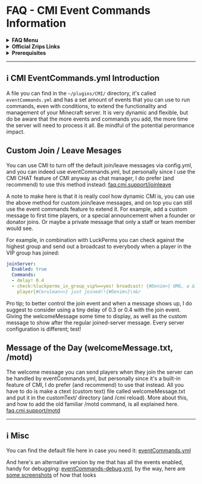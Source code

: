 # FAQ - CMI Event Commands Information

<topMenu>
<details>
    <summary><strong>FAQ Menu</strong></summary>
    <p>
     • <a href="https://faq.cmi.support/bungee">Bungeecord-Info</a>, 
     • <a href="https://faq.cmi.support/chance">Chance-Example</a>, 
     • <a href="https://faq.cmi.support/chat">Chat-Manager</a>, 
     • <a href="https://faq.cmi.support/format">Chat-Format</a>, 
     • <a href="https://faq.cmi.support/chatfilter">Chat-Filter</a>, 
     • <a href="https://faq.cmi.support/chatrooms">Chat-Rooms</a>, 
     • <a href="https://faq.cmi.support/commands">Commands-Manager</a>, 
     • <a href="https://faq.cmi.support/joinleave">Custom-Join-Leave</a>, 
     • <a href="https://faq.cmi.support/economy">Economy-Manager</a>, 
     • <a href="https://faq.cmi.support/eventcommands">Event-Commands</a>, 
     • <a href="https://faq.cmi.support/ext-cmds">Extending-Commands</a>, 
     • <a href="https://faq.cmi.support/gettingstarted">Getting-Started</a>, 
     • <a href="https://faq.cmi.support/glow">Glow</a>, 
     • <a href="https://faq.cmi.support/help">Custom-Help</a>, 
     • <a href="https://faq.cmi.support/hexcolors">Hex-Colors</a>, 
     • <a href="https://faq.cmi.support/import">Importing-Data</a>, 
     • <a href="https://faq.cmi.support/library">CMILib</a>, 
     • <a href="https://faq.cmi.support/locale">Locale</a>, 
     • <a href="https://faq.cmi.support/prefix">LuckPerms-Prefix</a>, 
     • <a href="https://faq.cmi.support/migrate">Migrate-Database</a>, 
     • <a href="https://faq.cmi.support/mode-stuck">Mode-Stuck</a>, 
     • <a href="https://faq.cmi.support/moderation">User-Moderation</a>, 
     • <a href="https://faq.cmi.support/more-msg-cmds">More-Msg-Commands</a>, 
     • <a href="https://faq.cmi.support/motd">MOTD</a>, 
     • <a href="https://faq.cmi.support/params">Parameters</a>, 
     • <a href="https://faq.cmi.support/ranks">Ranks</a>, 
     • <a href="https://faq.cmi.support/rules">Custom-Rules</a>, 
     • <a href="https://faq.cmi.support/running">Running-CMI</a>, 
     • <a href="https://faq.cmi.support/safety">Safety-Tips</a>, 
     • <a href="https://faq.cmi.support/specialized">Specialized-Cmds</a>, 
     • <a href="https://faq.cmi.support/toggle">Toggle-Example</a>, 
     • <a href="https://faq.cmi.support/trash">Trash</a>, 
     • <a href="https://faq.cmi.support/votes">Vote-Manager</a>,
     • <a href="https://faq.cmi.support/worth">Worth</a>.
    </p>
</details>

<details>
    <summary><strong>Official Zrips Links</strong></summary>
    <ul>
        <li><a href="https://zrips.net/">Zrips Website</a>
         <pre>https://www.zrips.net/<br>The official website, wiki/documentation/information</pre></li>
        <li><a href="https://discord.gg/dDMamN4">Zrips Discord</a>
         <pre>https://discord.gg/dDMamN4<br>The official Discord community server with member-driven support</pre></li>
        <li><a href="https://github.com/Zrips/">Zrips Github</a>
         <pre>https://github.com/Zrips<br>The place for bug reports and feature suggestions</pre></li>
    </ul>
</details>

<details>
    <summary><strong>Prerequisites</strong></summary>
    <ul>
        <li><a href="https://www.spigotmc.org/resources/3742/">Buy and Download CMI</a> (premium plugin)
         <pre>https://www.spigotmc.org/resources/3742/<br>Get the CMI plugin if you haven't already, and then Install it on all your servers</pre></li>
        <li><a href="https://www.spigotmc.org/resources/87610/">Also Download CMILib</a> (free library) (<a href="https://github.com/mrfdev/CMI/edit/master/Resources/FAQ/cmi-library.md">more info</a>)
         <pre>https://www.spigotmc.org/resources/87610/<br>All Zrips plugins require the CMILib .jar file. Get it and also put it on all your servers.</pre></li>
        <li>All my FAQ pages have been written for Spigot / Paper 1.18.2 and CMI 9.1.5.x or newer.</li>
        <li>The mrfdev github page is not an official resource, we're building up our knowledge base as a courtesy.</li>
        <li>I am an admin on the Zrips Discord, this does not mean what I share on here is official.</li>
    </ul>
</details>
</topMenu>

---

## <g-emoji class="g-emoji" alias="information_source" fallback-src="https://github.githubassets.com/images/icons/emoji/unicode/2139.png">ℹ️</g-emoji> CMI EventCommands.yml Introduction

A file you can find in the `~/plugins/CMI/` directory, it's called `eventCommands.yml` and has a set amount of events that you can use to run commands, even with conditions, to extend the functionality and management of your Minecraft server. It is very dynamic and flexible, but do be aware that the more events and commands you add, the more time the server will need to process it all. Be mindful of the potential perormance impact.

## Custom Join / Leave Mesages

You can use CMI to turn off the default join/leave messages via config.yml, and you can indeed use eventCommands.yml, but personally since I use the CMI CHAT feature of CMI anyway as chat manager, I do prefer (and recommend) to use this method instead: [faq.cmi.support/joinleave](https://github.com/mrfdev/CMI/blob/master/Resources/FAQ/cmi-custom-joinleave.md)

A note to make here is that it is really cool how dynamic CMI is, you can use the above method for custom join/leave messages, and on top you can still use the event commands feature to extend it. For example, add a custom message to first time players, or a special announcement when a founder or donator joins. Or maybe a private message that only a staff or team member would see. 

For example, in combination with LuckPerms you can check against the highest group and send out a broadcast to everybody when a player in the VIP group has joined:
```yaml
joinServer:
  Enabled: true
  Commands:
  - delay! 0.4
  - check:%luckperms_in_group_vip%==yes! broadcast! {#Denim>} OMG, a &lVIP
    player{#Cerulean<>} just joined!!{#Denim<}\n&r
```
Pro tip; to better control the join event and when a message shows up, I do suggest to consider using a tiny delay of 0.3 or 0.4 with the join event. Giving the welcomeMessage some time to display, as well as the custom message to show after the regular joined-server message. Every server configuration is different; test!

## Message of the Day (welcomeMessage.txt, /motd)

The welcome message you can send players when they join the server can be handled by eventCommands.yml, but personally since it's a built-in feature of CMI, I do prefer (and recommend) to use that instead. All you have to do is make a ctext (custom text) file called welcomeMessage.txt and put it in the customText/ directory (and /cmi reload). More about this, and how to add the old familiar /motd command, is all explained here. [faq.cmi.support/motd](https://github.com/mrfdev/CMI/blob/master/Resources/FAQ/cmi-motd.md)

---

## <g-emoji class="g-emoji" alias="information_source" fallback-src="https://github.githubassets.com/images/icons/emoji/unicode/2139.png">ℹ️</g-emoji> Misc

You can find the default file here in case you need it: [eventCommands.yml](https://github.com/mrfdev/CMI/blob/master/Resources/Alternatives/eventCommands.yml)

And here's an alternative version by me that has all the events enabled, handy for debugging: [eventCommands-debug.yml](https://github.com/mrfdev/CMI/blob/master/Resources/Alternatives/eventCommands-debug.yml), by the way, here are [some screenshots](https://imgur.com/a/ewH5B8h) of how that looks

